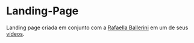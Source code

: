 # Landing-Page
Landing page criada em conjunto com a [Rafaella Ballerini](https://www.youtube.com/channel/UC_-uuuZbY0AAt9CViNzvc-Q) em um de seus [vídeos](https://www.youtube.com/watch?v=llF6vD-RljE).
